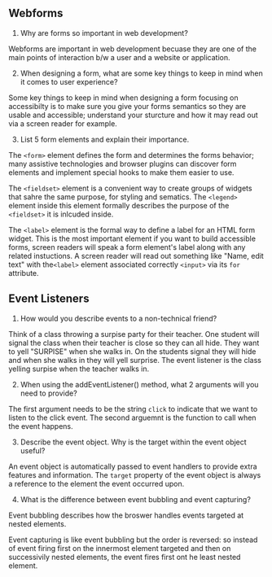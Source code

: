 ## Webforms

1. Why are forms so important in web development?

Webforms are important in web development becuase they are one of the main points of interaction b/w a user and a website or application. 

2. When designing a form, what are some key things to keep in mind when it comes to user experience?

Some key things to keep in mind when designing a form focusing on accessibilty is to make sure you give your forms semantics so they are usable and accessible; understand your sturcture and how it may read out via a screen reader for example. 

3. List 5 form elements and explain their importance.

The `<form>` element defines the form and determines the forms behavior; many assistive technologies and browser plugins can discover form elements and implement special hooks to make them easier to use.

The `<fieldset>` element is a convenient way to create groups of widgets that sahre the same purpose, for styling and sematics. The `<legend>` element inside this element formally describes the purpose of the `<fieldset>` it is inlcuded inside. 

The `<label>` element is the formal way to define a label for an HTML form widget. This is the most important element if you want to build accessible forms, screen readers will speak a form element's label along with any related instuctions. A screen reader will read out something like "Name, edit text" with the`<label>` element associated correctly `<input>` via its `for` attribute. 

## Event Listeners

1. How would you describe events to a non-technical friend?

Think of a class throwing a surpise party for their teacher. One student will  signal the class when their teacher is close so they can all hide. They want to yell "SURPISE" when she walks in. On the students signal they will hide and when she walks in they will yell surprise. The event listener is the class yelling surpise when the teacher walks in. 

2. When using the addEventListener() method, what 2 arguments will you need to provide?

The first argument needs to be the string `click` to indicate that we want to listen to the click event. The second arguemnt is the function to call when the event happens. 

3. Describe the event object. Why is the target within the event object useful?

An event object is automatically passed to event handlers to provide extra features and information. The `target` property of the event object is always a reference to the element the event occurred upon. 

4. What is the difference between event bubbling and event capturing?

Event bubbling describes how the broswer handles events targeted at nested elements.

Event capturing is like event bubbling but the order is reversed: so instead of event firing first on the innermost element targeted and then on successivily nested elements, the event fires first ont he least nested element. 
